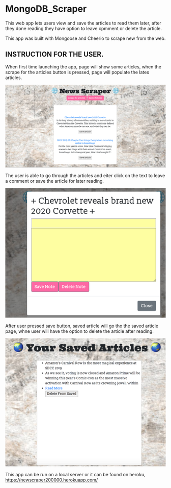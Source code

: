 # MongoDB_Scraper


This web app lets users view and save the articles to read them later, after they done reading they have option to leave cpmment or delete the article.

This app was built with Mongoose and Cheerio to scrape new from the web.

## INSTRUCTION FOR THE USER.

When first time launching the app, page will show some articles, when the scrape for the articles button is pressed, page will populate the lates articles.

![Shot1](screenshots/screen1.jpg)

The user is able to go through the articles and eiter click on the text to leave a comment or save the article for later reading.

![Shot2](screenshots/screen2.jpg)

After user pressed save button, saved article will go tho the saved article page, whne user will have the option to delete the article after reading.


![Shot3](screenshots/screen3.jpg)

This app can be run on a local server or it can be found on heroku, https://newscraper200000.herokuapp.com/